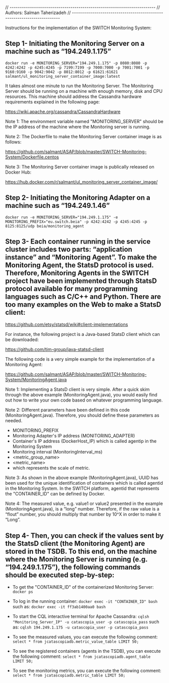// ------------------------------------------------------------------------
// Authors: Salman Taherizadeh
// ------------------------------------------------------------------------

Instructions for the implementation of the SWITCH Monitoring System:

## Step 1- Initiating the Monitoring Server on a machine such as “194.249.1.175”

```
docker run -e MONITORING_SERVER="194.249.1.175" -p 8080:8080 -p 4242:4242 -p 4245:4245 -p 7199:7199 -p 7000:7000 -p 7001:7001 -p 9160:9160 -p 9042:9042 -p 8012:8012 -p 61621:61621 salmant/ul_monitoring_server_container_image:latest
```

It takes almost one minute to run the Monitoring Server. The Monitoring Server should be running on a machine with enough memory, disk and CPU resources. This machine should address the Cassandra hardware requirements explained in the following page:

https://wiki.apache.org/cassandra/CassandraHardware

Note 1: The environment variable named "MONITORING_SERVER" should be the IP address of the machine where the Monitoring server is running.

Note 2: The Dockerfile to make the Monitoring Server container image is as follows:

https://github.com/salmant/ASAP/blob/master/SWITCH-Monitoring-System/Dockerfile.centos

Note 3: The Monitoring Server container image is publically released on Docker Hub: 

https://hub.docker.com/r/salmant/ul_monitoring_server_container_image/

## Step 2- Initiating the Monitoring Adapter on a machine such as “194.249.1.46”

```
docker run -e MONITORING_SERVER="194.249.1.175" -e MONITORING_PREFIX="eu.switch.beia" -p 4242:4242 -p 4245:4245 -p 8125:8125/udp beia/monitoring_agent
```

## Step 3- Each container running in the service cluster includes two parts: “application instance” and “Monitoring Agent”. To make the Monitoring Agent, the StatsD protocol is used. Therefore, Monitoring Agents in the SWITCH project have been implemented through StatsD protocol available for many programming languages such as C/C++ and Python. There are too many examples on the Web to make a StatsD client: 

https://github.com/etsy/statsd/wiki#client-implementations

For instance, the following project is a Java-based StatsD client which can be downloaded: 

https://github.com/tim-group/java-statsd-client

The following code is a very simple example for the implementation of a Monitoring Agent:

https://github.com/salmant/ASAP/blob/master/SWITCH-Monitoring-System/MonitoringAgent.java

Note 1: Implementing a StatsD client is very simple. After a quick skim through the above example (MonitoringAgent.java), you would easily find out how to write your own code based on whatever programming language.

Note 2:  Different parameters have been defined in this code (MonitoringAgent.java). Therefore, you should define these parameters as needed.
* MONITORING_PREFIX
* Monitoring Adapter's IP address (MONITORING_ADAPTER)
* Container's IP address (DockerHost_IP) which is called agentip in the Monitoring System
* Monitoring interval (MonitoringInterval_ms)
* <metric_group_name>
* <metric_name>
* <units> which represents the scale of metric. 

Note 3: As shown in the above example (MonitoringAgent.java), UUID has been used for the unique identification of containers which is called agentid in the Monitoring System. In the SWITCH platform, agentid that represents the "CONTAINER_ID" can be defined by Docker. 

Note 4:  The measured value, e.g. value1 or value2 presented in the example (MonitoringAgent.java), is a “long” number. Therefore, if the raw value is a “flout” number, you should multiply that number by 10^X in order to make it “Long”. 

## Step 4- Then, you can check if the values sent by the StatsD client (the Monitoring Agent) are stored in the TSDB. To this end, on the machine where the Monitoring Server is running (e.g. “194.249.1.175”), the following commands should be executed step-by-step:

- To get the "CONTAINER_ID" of the containerized Monitoring Server:
`docker ps`

- To log in the running container:
`docker exec -it "CONTAINER_ID" bash`
such as: `docker exec -it ff3ab1400aa0 bash`

- To start the CQL interactive terminal for Apache Cassandra:
`cqlsh "Monitoring_Server_IP" -u catascopia_user -p catascopia_pass`
such as: `cqlsh 194.249.1.175 -u catascopia_user -p catascopia_pass`

- To see the measured values, you can execute the following comment: 
`select * from jcatascopiadb.metric_value_table LIMIT 50;`

- To see the registered containers (agents in the TSDB), you can execute the following comment: 
`select * from jcatascopiadb.agent_table LIMIT 50;`

- To see the monitoring metrics, you can execute the following comment:
`select * from jcatascopiadb.metric_table LIMIT 50;`

